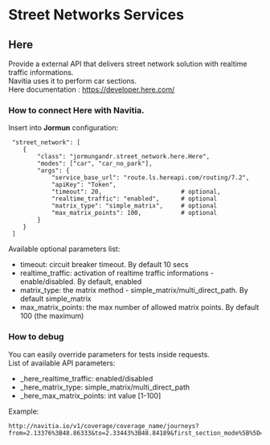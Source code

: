 # Street Networks Services

## Here

Provide a external API that delivers street network solution with realtime traffic informations.<br>
Navitia uses it to perform car sections.<br>
Here documentation : https://developer.here.com/

### How to connect Here with Navitia.

Insert into **Jormun** configuration:

```
 "street_network": [
    {
        "class": "jormungandr.street_network.here.Here",
        "modes": ["car", "car_no_park"],
        "args": {
            "service_base_url": "route.ls.hereapi.com/routing/7.2",
            "apiKey": "Token",
            "timeout": 20,                      # optional,
            "realtime_traffic": "enabled",      # optional
            "matrix_type": "simple_matrix",     # optional
            "max_matrix_points": 100,           # optional
        }
    }
 ]
```

Available optional parameters list:
* timeout: circuit breaker timeout. By default 10 secs
* realtime_traffic: activation of realtime traffic informations - enable/disabled. By default, enabled
* matrix_type: the matrix method - simple_matrix/multi_direct_path. By default simple_matrix
* max_matrix_points: the max number of allowed matrix points. By default 100 (the maximum)

### How to debug

You can easily override parameters for tests inside requests.<br>
List of available API parameters:
* _here_realtime_traffic: enabled/disabled
* _here_matrix_type: simple_matrix/multi_direct_path
* _here_max_matrix_points: int value [1-100]

Example:

```
http://navitia.io/v1/coverage/coverage_name/journeys?from=2.13376%3B48.86333&to=2.33443%3B48.84189&first_section_mode%5B%5D=car&_here_realtime_traffic=disabled&_here_max_matrix_points=50
```

